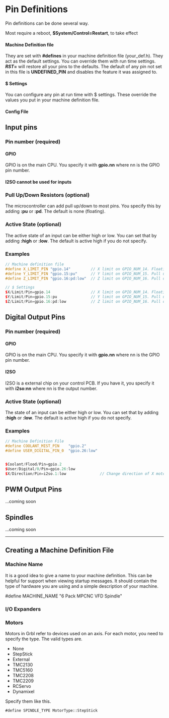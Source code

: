 # Pin Definitions

Pin definitions can be done several way.

Most require a reboot, **$System/Control=Restart**, to take effect

#### Machine Definition file

They are set with **#defines** in your machine definition file (your_def.h). They act as the default settings. You can override them with run time settings. **$RST=$** will restore all your pins to the defaults. The default of any pin not set in this file is **UNDEFINED_PIN** and disables the feature it was assigned to.

#### $ Settings

You can configure any pin at run time with $ settings. These override the values you put in your machine definition file.

#### Config File

## Input pins

### Pin number (required)

#### GPIO

GPIO is on the main CPU. You specify it with **gpio.nn** where nn is the GPIO pin number.

#### I2SO cannot be used for inputs

### Pull Up/Down Resistors (optional)

The microcontroller can add pull up/down to most pins. You specify this by adding **:pu** or **:pd**. The default is none (floating).

### Active State (optional)

The active state of an input can be either high or low. You can set that by adding **:high** or **:low**. The default is active high if you do not specify.

### Examples

```C++
// Machine definition file
#define	X_LIMIT_PIN	"gpio.14"         // X limit on GPIO_NUM_14. Floating, Active high
#define Y_LIMIT_PIN "gpio.15:pu"      // Y limit on GPIO_NUM_15. Pull up, Active ligh
#define Z_LIMIT_PIN "gpio.16:pd:low"  // Z limit on GPIO_NUM_16. Pull down, Active low

// $ Settings
$X/Limit/Pin=gpio.14     	          // X limit on GPIO_NUM_14. Floating, Active high
$Y/Limit/Pin=gpio.15:pu               // Y limit on GPIO_NUM_15. Pull up, Active ligh
$Z/Limit/Pin=gpio.16:pd:low           // Z limit on GPIO_NUM_16. Pull down, Active low
```

## Digital Output Pins

### Pin number (required)

#### GPIO

GPIO is on the main CPU. You specify it with **gpio.nn** where nn is the GPIO pin number.

#### I2SO

I2SO is a external chip on your control PCB. If you have it, you specify it with **i2so:nn** where nn is the output number.

### Active State (optional)

The state of an input can be either high or low. You can set that by adding **:high** or **:low**. The default is active high if you do not specify. 

### Examples

~~~C++
// Machine Definition File
#define	COOLANT_MIST_PIN	"gpio.2"
#define USER_DIGITAL_PIN_0  "gpio.26:low"


$Coolant/Flood/Pin=gpio.2
$User/Digital/0/Pin=gpio.26:low
$X/Direction/Pin=i2so.1:low               // Change direction of X motor
~~~

## PWM Output Pins

...coming soon

## Spindles

...coming soon

------

## Creating a Machine Definition File

### Machine Name

It is a good idea to give a name to your machine definition. This can be helpful for support when viewing startup messages. It should contain the type of hardware you are using and a simple description of your machine.

#define MACHINE_NAME "6 Pack MPCNC VFD Spindle"

### I/O Expanders

### Motors

Motors in Grbl refer to devices used on an axis. For each motor, you need to specify the type. The valid types are.

- None
- StepStick
- External
- TMC2130
- TMC5160
- TMC2208
- TMC2209
- RCServo
- Dynamixel

Specify them like this.

`#define SPINDLE_TYPE MotorType::StepStick`



